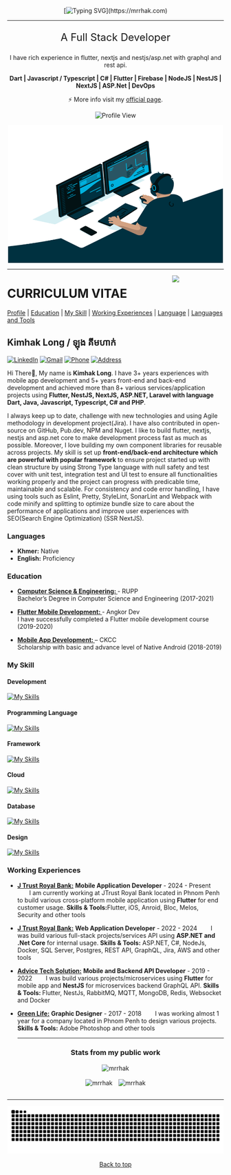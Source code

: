 <div align="center">

[![Typing SVG](https://readme-typing-svg.herokuapp.com?font=Source+Code+Pro&size=28&duration=3000&pause=1000&center=true&vCenter=true&width=400&height=45&lines=Hi+👋,+I'm+Kimhak;Welcome+to+my+Profile!)](https://mrrhak.com)
</div>

---
<p align="center" style="font-size: 24px;">A Full Stack Developer</p>
<p align="center">I have rich experience in flutter, nextjs and nestjs/asp.net with graphql and rest api.</p>

<p align="center">
<strong>Dart | Javascript / Typescript | C# | Flutter | Firebase | NodeJS | NestJS | NextJS | ASP.Net | DevOps</strong>
</p>
<p align="center">
⚡ More info visit my <a href="https://mrrhak.com">official page</a>.
</p>
<div align="center">

![Profile View](https://komarev.com/ghpvc/?username=mrrhak&style=flat&color=brightgreen)
</div>

<div align="center">
<img align="center" alt="GIF" src="code.gif" width="500" height="320" />
</div>

---

<a target="_blank" href="https://github.com/sinakit"><img width="120" align="right" src="https://avatars.githubusercontent.com/u/42771980"></a>

# CURRICULUM VITAE

[Profile](#) | [Education](#education) | [My Skill](#my-skill) | [Working Experiences](#working-experiences) | [Language](#languages) | [Languages and Tools](#languages-and-tools)

## Kimhak Long / ​​ឡុង គីមហាក់

[![LinkedIn](https://img.shields.io/badge/LinkedIn-black?color=14171A&labelColor=212121&&logoColor=ffcc80)](https://www.linkedin.com/in/kimhak-long-370818295/)
[![Gmail](https://img.shields.io/badge/%20-longkimhak.kh@gmail.com-black?color=14171A&labelColor=ef5350&logo=gmail&logoColor=ffffff)](mailto:longkimhak.kh@gmail.com?subject=From%20GitHub&body=Hi,%20there.%20Found%20you%20from%20GitHub.)
[![Phone](https://img.shields.io/badge/Phone-+855_964737363-black?color=14171A&labelColor=blue&logoColor=ffffff)](tel:855964737363)
[![Address](https://img.shields.io/badge/Address-Phnom_Penh,_Cambodia-black?color=14171A&labelColor=ffcc80&logoColor=ffffff)](https://goo.gl/maps/dQP7hmfbc8xXgzSQA)

Hi There👋, My name is <b>Kimhak Long</b>. I have 3+ years experiences with mobile app development and 5+ years front-end and back-end development and achieved more than 8+ various services/application projects using <b>Flutter, NestJS, NextJS, ASP.NET, Laravel with language Dart, Java, Javascript, Typescript, C# and PHP</b>.

I always keep up to date, challenge with new technologies and using Agile methodology in development project(Jira). I have also contributed in open-source on GitHub, Pub.dev, NPM and Nuget. I like to build flutter, nextjs, nestjs and asp.net core to make development process fast as much as possible. Moreover, I love building my own component libraries for reusable across projects. My skill is set up <b>front-end/back-end architecture which are powerful with popular framework</b> to ensure project started up with clean structure by using Strong Type language with null safety and test cover with unit test, integration test and UI test to ensure all functionalities working properly and the project can progress with predicable time, maintainable and scalable. For consistency and code error handling, I have using tools such as Eslint, Pretty, StyleLint, SonarLint and Webpack with code minify and splitting to optimize bundle size to care about the performance of applications and improve user experiences with SEO(Search Engine Optimization) (SSR NextJS).

### Languages

- <b>Khmer:</b> Native
- <b>English:</b> Proficiency

### Education

- <b><a href="https://rupp.edu.kh" target="_blank" > Computer Science & Engineering:
  </a> </b> - RUPP<br>
  Bachelor’s Degree in Computer Science and Engineering (2017-2021)

- <b><a href="https://www.angkordev.com" target="_blank" > Flutter Mobile Development:
  </a> </b> - Angkor Dev<br>
  I have successfully completed a Flutter mobile development course (2019-2020)

- <b><a href="https://www.ckcc.edu.kh" target="_blank" > Mobile App Development:
  </a> </b> – CKCC<br>
  Scholarship with basic and advance level of Native Android (2018-2019)

### My Skill
#### Development
  [![My Skills](https://skillicons.dev/icons?i=vscode,visualstudio,androidstudio,idea,docker,kubernetes,postman,prometheus,grafana,rabbitmq,git,github,githubactions,gitlab)](https://skillicons.dev)

  #### Programming Language
  [![My Skills](https://skillicons.dev/icons?i=dart,js,ts,cs,java,kotlin,swift,php,jquery,graphql,html,css,bootstrap,tailwind)](https://skillicons.dev)

  #### Framework
  [![My Skills](https://skillicons.dev/icons?i=flutter,nestjs,nextjs,nodejs,spring,react,dotnet,laravel,wordpress)](https://skillicons.dev)

  #### Cloud
  [![My Skills](https://skillicons.dev/icons?i=aws,gcp,azure,vercel,firebase,cloudflare)](https://skillicons.dev)

  #### Database
  [![My Skills](https://skillicons.dev/icons?i=mongodb,postgres,mysql,redis)](https://skillicons.dev)

  #### Design
  [![My Skills](https://skillicons.dev/icons?i=figma,xd,ps)](https://skillicons.dev)



### Working Experiences

- <b><a target="_blank" href="https://jtrustroyal.com/" target="_blank">J Trust Royal Bank:</a></b>
  <b>Mobile Application Developer</b> - 2024 - Present
  &nbsp;&nbsp;&nbsp;&nbsp;&nbsp;&nbsp;&nbsp;I am currently working at JTrust Royal Bank located in Phnom Penh to build various cross-platform mobile application using <b>Flutter</b> for end customer usage.
  <b>Skills & Tools:</b>Flutter, iOS, Anroid, Bloc, Melos, Security and other tools
  <br/>
- <b><a target="_blank" href="https://jtrustroyal.com/" target="_blank">J Trust Royal Bank:</a></b>
  <b>Web Application Developer</b> - 2022 - 2024
  &nbsp;&nbsp;&nbsp;&nbsp;&nbsp;&nbsp;&nbsp;I was build various full-stack projects/services API using <b>ASP.NET and .Net Core</b> for internal usage.
  <b>Skills & Tools:</b> ASP.NET, C#, NodeJs, Docker, SQL Server, Postgres, REST API, GraphQL, Jira, AWS and other tools
  <br/>
- <b><a target="_blank" href="#" target="_blank">Advice Tech Solution:</a></b>
  <b>Mobile and Backend API Developer</b> - 2019 - 2022
  &nbsp;&nbsp;&nbsp;&nbsp;&nbsp;&nbsp;&nbsp;I was build various projects/microservices using <b>Flutter</b> for mobile app and <b>NestJS</b> for microservices backend GraphQL API.
  <b>Skills & Tools: </b>Flutter, NestJs, RabbitMQ, MQTT, MongoDB, Redis, Websocket and Docker
  <br/>
- <b><a target="_blank" href="https://www.vtech.one" target="_blank">Green Life:</a></b>
  <b>Graphic Designer</b> - 2017 - 2018
  &nbsp;&nbsp;&nbsp;&nbsp;&nbsp;&nbsp;&nbsp;I was working almost 1 year for a company located in Phnom Penh to design various projects.
  <b>Skills & Tools:</b> Adobe Photoshop and other tools

  ---

<h3 align="center">Stats from my public work</h3>
<div align="center">
  <img align="center" src="https://github-readme-streak-stats.herokuapp.com/?user=mrrhak&theme=tokyonight" alt="mrrhak" />
</div>
<br>
<div align="center">
<img align="center" src="https://github-readme-stats.vercel.app/api/top-langs?username=mrrhak&show_icons=true&locale=en&layout=compact&theme=tokyonight" alt="mrrhak" height=195 style="margin-right: 10px; margin-bottom: 16px;"/>
<img align="center" src="https://github-readme-stats.vercel.app/api?username=mrrhak&show_icons=true&locale=en&theme=tokyonight" alt="mrrhak" style="margin-bottom: 16px;"/>
</div>



<hr>
<div align="center">
<!-- By https://github.com/marketplace/actions/generate-snake-game-from-github-contribution-grid -->
<picture>
  <source media="(prefers-color-scheme: dark)" srcset="https://raw.githubusercontent.com/mrrhak/mrrhak/output/github-contribution-grid-snake-dark.svg">
  <source media="(prefers-color-scheme: light)" srcset="https://raw.githubusercontent.com/mrrhak/mrrhak/output/github-contribution-grid-snake.svg">
  <img alt="github contribution grid snake animation" src="https://raw.githubusercontent.com/mrrhak/mrrhak/output/github-contribution-grid-snake.svg">
</picture>

<div align="center">

[Back to top](#hi-kimhak)
</div>
